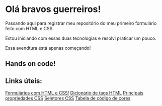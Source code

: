 # Olá bravos guerreiros!

Passando aqui para registrar meu repositório do meu primeiro formulário feito com HTML e CSS.

Estou iniciando com essas duas tecnologias e resolvi praticar um pouco.

Essa avendtura está apenas começando!

## Hands on code!

##
## Links úteis:
[Formulários com HTML e CSS!](https://www.youtube.com/watch?v=wwqOJ2o84S4)
[Dicionário de tags HTML](https://www.youtube.com/redirect?event=video_description&redir_token=QUFFLUhqbHEzc0ZBQk5mU01lQmlUNmF1czd5bXZDWmlvQXxBQ3Jtc0ttN0ZQUlpudjBJVmZOajJXc0VGZHdxVWY0YW5ibzhpSDk2UjdYczFLNzZiQjdlNzZCOFIzVFFIT2E3MUFBYnI2VEgzLWtqUWZMU05NZWdmX1JYbUNuNG9KcVY1VFBHVFlwN20xOF9hWGRhaGN4bzlzWQ&q=https%3A%2F%2Fwww.instagram.com%2Fp%2FCHiQXYPgXTU%2F%3Figshid%3Dohu3btcytyen&v=wwqOJ2o84S4)
[Principais propriedades CSS](https://www.youtube.com/redirect?event=video_description&redir_token=QUFFLUhqa21kSV9URElRbDJheHV0MWp3c2hwc2xVam55QXxBQ3Jtc0tsM0duR2k0S09EUm4tZXlJM1NocENIRWFWUGtQUl91YmdTdUxuUmZZTU1MaVVVejg0VnYzRVVfZUtUMDJBMExNOVRPZFBqU3VuSDZHbGd1Wi1Qd2FzSnRrM0U5SWpsZG1ldmZIVGlZbGF2T1VEMnZidw&q=https%3A%2F%2Fwww.instagram.com%2Fp%2FCIQnsYugB3W%2F%3Figshid%3D1cabwlubxa2qa&v=wwqOJ2o84S4)
[Seletores CSS](https://www.youtube.com/redirect?event=video_description&redir_token=QUFFLUhqbXRtSGwtY1hPSVFFcnJfSkNiUHhtSUREUjNyUXxBQ3Jtc0trRzdWRnNGdkY0Sl93dGFwTjZ0b2d6anhvQmN5b1Z0UFk5Nkg2T0FZZmRoVTMwdlpkeXhtQW1JQWZrdV9SSVNqdi15UDY3Rm05NzhMSVhiTmc1elA0NDVLZ2NhXzdsVjYxNF8tYVhEazlMYXM1dndQRQ&q=https%3A%2F%2Fwww.instagram.com%2Fp%2FCH8AD71AH6-%2F%3Figshid%3Dklpwcpq96hqg&v=wwqOJ2o84S4)
[Tabela de código de cores](https://www.youtube.com/redirect?event=video_description&redir_token=QUFFLUhqa1VhYWhKbUNoZ0RRY2pBSkZ0YUR2WEJFaVlPd3xBQ3Jtc0tuOFJSRnVDYWswZ2RZdXJzR1JYMENDR1ZudTRMTmgwZGFaYnMtSHI3NktPSm02Z3JUVFF5amRXZU9TenRzOEVYRkdEOFh5N0NtektzRDdYVFZkU212eWlNaXVXbGp1VExUSVE3RzBUVFI0RVVEV1ozdw&q=https%3A%2F%2Fwww.instagram.com%2Fp%2FCH-lJnMgTwD%2F%3Figshid%3De0lpesrn9rnj&v=wwqOJ2o84S4)
